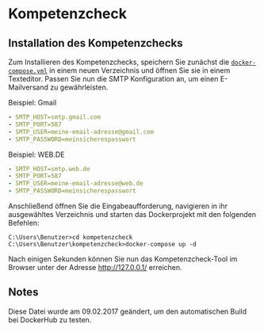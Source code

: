 # Kompetenzcheck

## Installation des Kompetenzchecks
Zum Installieren des Kompetenzchecks, speichern Sie zunächst die [`docker-compose.yml`](https://github.com/iTBH/kompetenzcheck/blob/master/docker-compose.yml) in einem neuen Verzeichnis und öffnen Sie sie in einem Texteditor. Passen Sie nun die SMTP Konfiguration an, um einen E-Mailversand zu gewährleisten.

Beispiel: Gmail
```yml
- SMTP_HOST=smtp.gmail.com
- SMTP_PORT=587
- SMTP_USER=meine-email-adresse@gmail.com
- SMTP_PASSWORD=meinsicherespasswort
```
Beispiel: WEB.DE
```yml
- SMTP_HOST=smtp.web.de
- SMTP_PORT=587
- SMTP_USER=meine-email-adresse@web.de
- SMTP_PASSWORD=meinsicherespasswort
```

Anschließend öffnen Sie die Eingabeaufforderung, navigieren in ihr ausgewähltes Verzeichnis und starten das Dockerprojekt mit den folgenden Befehlen:
```
C:\Users\Benutzer>cd kompetenzcheck
C:\Users\Benutzer\kompetenzcheck>docker-compose up -d
```
Nach einigen Sekunden können Sie nun das Kompetenzcheck-Tool im Browser unter der Adresse http://127.0.0.1/ erreichen.

## Notes

Diese Datei wurde am 09.02.2017 geändert, um den automatischen Build bei DockerHub zu testen.
